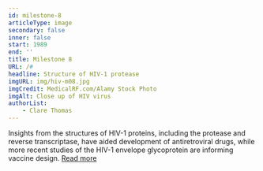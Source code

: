 ```yaml
---
id: milestone-8
articleType: image
secondary: false
inner: false
start: 1989
end: ''
title: Milestone 8
URL: /#
headline: Structure of HIV-1 protease
imgURL: img/hiv-m08.jpg
imgCredit: MedicalRF.com/Alamy Stock Photo
imgAlt: Close up of HIV virus
authorList:
    - Clare Thomas
---
```

Insights from the structures of HIV-1 proteins, including the protease and reverse transcriptase, have aided development of antiretroviral drugs, while more recent studies of the HIV-1 envelope glycoprotein are informing vaccine design. <a href="#">Read more</a>